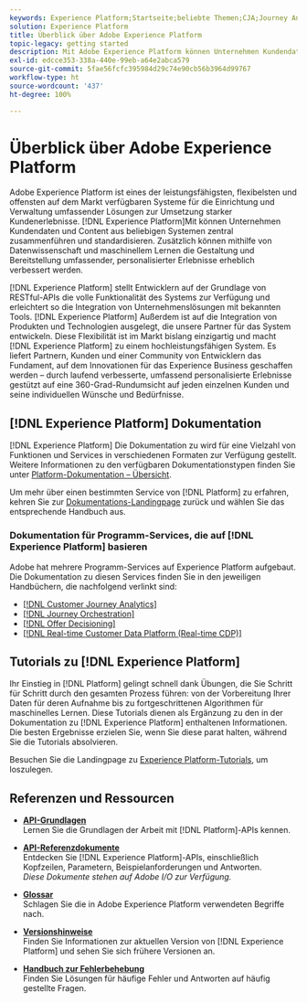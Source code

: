 ```yaml
---
keywords: Experience Platform;Startseite;beliebte Themen;CJA;Journey Analytics;Customer Journey Analytics;Kampagnenorchestrierung;Orchestrierung;Customer Journey;Journey;Journey Orchestration;Möglichkeiten;Region
solution: Experience Platform
title: Überblick über Adobe Experience Platform
topic-legacy: getting started
description: Mit Adobe Experience Platform können Unternehmen Kundendaten zentral zusammenführen und standardisieren. Zusätzlich können mithilfe von Datenwissenschaft und maschinellem Lernen die Gestaltung und Bereitstellung umfassender, personalisierter Erlebnisse erheblich verbessert werden.
exl-id: edcce353-338a-440e-99eb-a64e2abca579
source-git-commit: 5fae56fcfc395984d29c74e90cb56b3964d99767
workflow-type: ht
source-wordcount: '437'
ht-degree: 100%

---
```


# Überblick über Adobe Experience Platform

Adobe Experience Platform ist eines der leistungsfähigsten, flexibelsten und offensten auf dem Markt verfügbaren Systeme für die Einrichtung und Verwaltung umfassender Lösungen zur Umsetzung starker Kundenerlebnisse. [!DNL Experience Platform]Mit können Unternehmen Kundendaten und Content aus beliebigen Systemen zentral zusammenführen und standardisieren. Zusätzlich können mithilfe von Datenwissenschaft und maschinellem Lernen die Gestaltung und Bereitstellung umfassender, personalisierter Erlebnisse erheblich verbessert werden.

[!DNL Experience Platform] stellt Entwicklern auf der Grundlage von RESTful-APIs die volle Funktionalität des Systems zur Verfügung und erleichtert so die Integration von Unternehmenslösungen mit bekannten Tools. [!DNL Experience Platform] Außerdem ist auf die Integration von Produkten und Technologien ausgelegt, die unsere Partner für das System entwickeln. Diese Flexibilität ist im Markt bislang einzigartig und macht [!DNL Experience Platform] zu einem hochleistungsfähigen System. Es liefert Partnern, Kunden und einer Community von Entwicklern das Fundament, auf dem Innovationen für das Experience Business geschaffen werden – durch laufend verbesserte, umfassend personalisierte Erlebnisse gestützt auf eine 360-Grad-Rundumsicht auf jeden einzelnen Kunden und seine individuellen Wünsche und Bedürfnisse.

## [!DNL Experience Platform] Dokumentation

[!DNL Experience Platform] Die Dokumentation zu wird für eine Vielzahl von Funktionen und Services in verschiedenen Formaten zur Verfügung gestellt. Weitere Informationen zu den verfügbaren Dokumentationstypen finden Sie unter [Platform-Dokumentation – Übersicht](documentation/overview.md).

Um mehr über einen bestimmten Service von [!DNL Platform] zu erfahren, kehren Sie zur [Dokumentations-Landingpage](https://experienceleague.adobe.com/docs/experience-platform.html?lang=de) zurück und wählen Sie das entsprechende Handbuch aus.

### Dokumentation für Programm-Services, die auf [!DNL Experience Platform] basieren

Adobe hat mehrere Programm-Services auf Experience Platform aufgebaut. Die Dokumentation zu diesen Services finden Sie in den jeweiligen Handbüchern, die nachfolgend verlinkt sind:

* [[!DNL Customer Journey Analytics]](https://experienceleague.adobe.com/docs/customer-journey-analytics.html?lang=de)
* [[!DNL Journey Orchestration]](https://experienceleague.adobe.com/docs/journey-orchestration.html?lang=de)
* [[!DNL Offer Decisioning]](https://experienceleague.adobe.com/docs/offer-decisioning.html?lang=de)
* [[!DNL Real-time Customer Data Platform (Real-time CDP)]](../rtcdp/overview.md)

## Tutorials zu [!DNL Experience Platform]

Ihr Einstieg in [!DNL Platform] gelingt schnell dank Übungen, die Sie Schritt für Schritt durch den gesamten Prozess führen: von der Vorbereitung Ihrer Daten für deren Aufnahme bis zu fortgeschrittenen Algorithmen für maschinelles Lernen. Diese Tutorials dienen als Ergänzung zu den in der Dokumentation zu [!DNL Experience Platform] enthaltenen Informationen. Die besten Ergebnisse erzielen Sie, wenn Sie diese parat halten, während Sie die Tutorials absolvieren.

Besuchen Sie die Landingpage zu [Experience Platform-Tutorials](https://experienceleague.adobe.com/docs/platform-learn/tutorials/overview.html?lang=de), um loszulegen.

## Referenzen und Ressourcen

* [**API-Grundlagen**](api-fundamentals.md)\
   Lernen Sie die Grundlagen der Arbeit mit [!DNL Platform]-APIs kennen.

* [**API-Referenzdokumente**](https://www.adobe.com/go/platform-api-reference-en)\
   Entdecken Sie [!DNL Experience Platform]-APIs, einschließlich Kopfzeilen, Parametern, Beispielanforderungen und Antworten.<br/>*Diese Dokumente stehen auf Adobe I/O zur Verfügung.*

* [**Glossar**](glossary.md)\
   Schlagen Sie die in Adobe Experience Platform verwendeten Begriffe nach.

* [**Versionshinweise**](https://www.adobe.com/go/platform-release-notes.en)\
   Finden Sie Informationen zur aktuellen Version von [!DNL Experience Platform] und sehen Sie sich frühere Versionen an.

* [**Handbuch zur Fehlerbehebung**](troubleshooting.md)\
   Finden Sie Lösungen für häufige Fehler und Antworten auf häufig gestellte Fragen.
